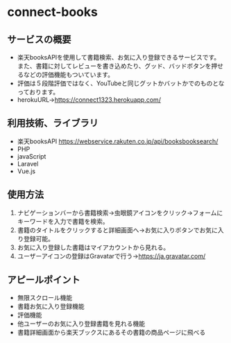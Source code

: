 # connect-books

## サービスの概要
- 楽天booksAPIを使用して書籍検索、お気に入り登録できるサービスです。また、書籍に対してレビューを書き込めたり、グッド、バッドボタンを押せるなどの評価機能もついています。
- 評価は５段階評価ではなく、YouTubeと同じグットかバットかでのものとなっております。
- herokuURL→<https://connect1323.herokuapp.com/>

## 利用技術、ライブラリ
- 楽天booksAPI <https://webservice.rakuten.co.jp/api/booksbooksearch/>
- PHP
- javaScript
- Laravel
- Vue.js

## 使用方法
1. ナビゲーションバーから書籍検索→虫眼鏡アイコンをクリック→フォームにキーワードを入力で書籍を検索。
2. 書籍のタイトルをクリックすると詳細画面へ→お気に入りボタンでお気に入り登録可能。
3. お気に入り登録した書籍はマイアカウントから見れる。
4. ユーザーアイコンの登録はGravatarで行う→<https://ja.gravatar.com/>

## アピールポイント
- 無限スクロール機能
- 書籍お気に入り登録機能
- 評価機能
- 他ユーザーのお気に入り登録書籍を見れる機能
- 書籍詳細画面から楽天ブックスにあるその書籍の商品ページに飛べる

